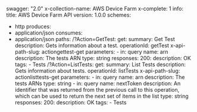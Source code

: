 swagger: "2.0"
x-collection-name: AWS Device Farm
x-complete: 1
info:
  title: AWS Device Farm API
  version: 1.0.0
schemes:
- http
produces:
- application/json
consumes:
- application/json
paths:
  /?Action=GetTest:
    get:
      summary: Get Test
      description: Gets information about a test.
      operationId: getTest
      x-api-path-slug: actiongettest-get
      parameters:
      - in: query
        name: arn
        description: The tests ARN
        type: string
      responses:
        200:
          description: OK
      tags:
      - Tests
  /?Action=ListTests:
    get:
      summary: List Tests
      description: Gets information about tests.
      operationId: listTests
      x-api-path-slug: actionlisttests-get
      parameters:
      - in: query
        name: arn
        description: The tests ARNs
        type: string
      - in: query
        name: nextToken
        description: An identifier that was returned from the previous call to this
          operation, which can be used to return the next set of items in the list
        type: string
      responses:
        200:
          description: OK
      tags:
      - Tests
